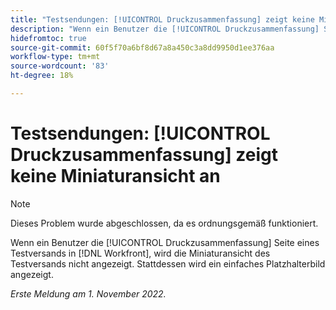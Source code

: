 ```yaml
---
title: "Testsendungen: [!UICONTROL Druckzusammenfassung] zeigt keine Miniaturansicht an."
description: "Wenn ein Benutzer die [!UICONTROL Druckzusammenfassung] Seite eines Testversands in [!DNL Workfront], wird die Miniaturansicht des Testversands nicht angezeigt. Stattdessen wird ein einfaches Platzhalterbild angezeigt."
hidefromtoc: true
source-git-commit: 60f5f70a6bf8d67a8a450c3a8dd9950d1ee376aa
workflow-type: tm+mt
source-wordcount: '83'
ht-degree: 18%

---
```



# Testsendungen: [!UICONTROL Druckzusammenfassung] zeigt keine Miniaturansicht an

<!--This is on both the WF and WFP TOCs-->

>[!NOTE]
>
>Dieses Problem wurde abgeschlossen, da es ordnungsgemäß funktioniert.

Wenn ein Benutzer die [!UICONTROL Druckzusammenfassung] Seite eines Testversands in [!DNL Workfront], wird die Miniaturansicht des Testversands nicht angezeigt. Stattdessen wird ein einfaches Platzhalterbild angezeigt.

_Erste Meldung am 1. November 2022._

